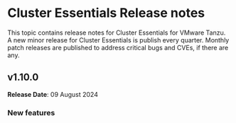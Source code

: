 # Cluster Essentials Release notes

This topic contains release notes for Cluster Essentials for VMware Tanzu. A new minor release for Cluster Essentials is publish every quarter. Monthly patch releases are published to address critical bugs and CVEs, if there are any.

## <a id='1-10'></a> v1.10.0

**Release Date**: 09 August 2024

### <a id='1-10-new-features'></a> New features
